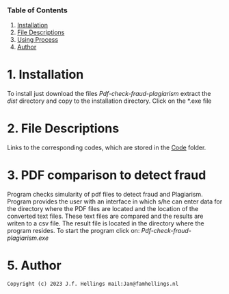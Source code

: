 
### Table of Contents

1. [Installation](#installation)
3. [File Descriptions](#files)
2. [Using Process](#motivation)
4. [Author](#licensing)

# 1. Installation <a name="installation"></a>

To install just download the files<em> Pdf-check-fraud-plagiarism </em> extract the <em> dist </em> directory and copy to the installation directory. Click on the *.exe file       
# 2. File Descriptions <a name="files"></a>

Links to the corresponding codes, which are stored in the [Code]() folder.

# 3. PDF comparison to detect fraud <a name="motivation"></a>
 Program checks simularity of pdf files to detect fraud and Plagiarism. Program provides the user with an interface in which s/he can  enter data for the directory where the PDF files are located and the location of the converted text files. These text files are compared and the results are writen to a csv file. The result file is located in the directory where the program resides. 
 To start the program click on:
<em>
Pdf-check-fraud-plagiarism.exe
</em>
      
# 5. Author <a name="licensing"></a>
	Copyright (c) 2023 J.f. Hellings mail:Jan@famhellings.nl